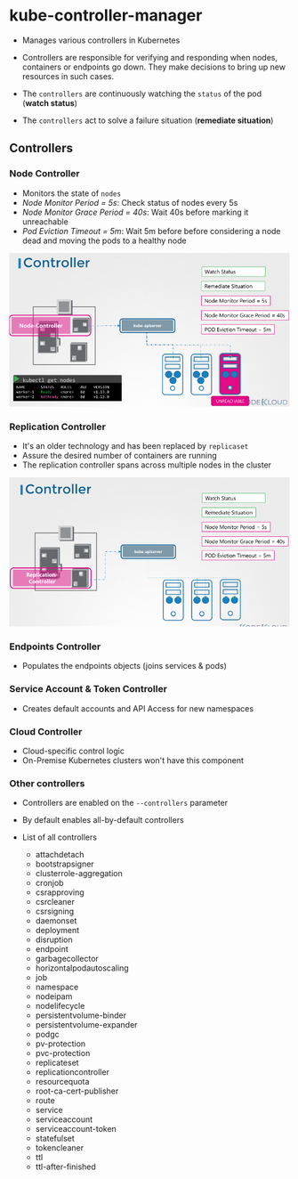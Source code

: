 # kube-controller-manager

- Manages various controllers in Kubernetes
- Controllers are responsible for verifying and responding when nodes, containers or endpoints go down. They make decisions to bring up new resources in such cases.

- The `controllers` are continuously watching the `status` of the pod (**watch status**)
- The `controllers` act to solve a failure situation (**remediate situation**)

## Controllers

### Node Controller

- Monitors the state of `nodes`
- _Node Monitor Period = 5s_: Check status of nodes every 5s
- _Node Monitor Grace Period = 40s_: Wait 40s before marking it unreachable
- _Pod Eviction Timeout = 5m_: Wait 5m before before considering a node dead and moving the pods to a healthy node

![Node Controller](.images/node-controller.png)

### Replication Controller

- It's an older technology and has been replaced by `replicaset`
- Assure the desired number of containers are running
- The replication controller spans across multiple nodes in the cluster

![Replication Controller](.images/replication-controller.png)

### Endpoints Controller

- Populates the endpoints objects (joins services & pods)

### Service Account & Token Controller

- Creates default accounts and API Access for new namespaces

### Cloud Controller

- Cloud-specific control logic
- On-Premise Kubernetes clusters won't have this component

### Other controllers

- Controllers are enabled on the `--controllers` parameter
- By default enables all-by-default controllers

- List of all controllers
  - attachdetach
  - bootstrapsigner
  - clusterrole-aggregation
  - cronjob
  - csrapproving
  - csrcleaner
  - csrsigning
  - daemonset
  - deployment
  - disruption
  - endpoint
  - garbagecollector
  - horizontalpodautoscaling
  - job
  - namespace
  - nodeipam
  - nodelifecycle
  - persistentvolume-binder
  - persistentvolume-expander
  - podgc
  - pv-protection
  - pvc-protection
  - replicateset
  - replicationcontroller
  - resourcequota
  - root-ca-cert-publisher
  - route
  - service
  - serviceaccount
  - serviceaccount-token
  - statefulset
  - tokencleaner
  - ttl
  - ttl-after-finished
